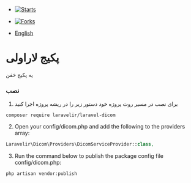 - [![Starts](https://img.shields.io/github/stars/laravelir/laravel-dicom?style=flat&logo=github)](https://github.com/laravelir/laravel-dicom/forks)
- [![Forks](https://img.shields.io/github/forks/laravelir/laravel-dicom?style=flat&logo=github)](https://github.com/laravelir/laravel-dicom/stargazers)

- [English](README-en.md)

# پکیج لاراولی

یه پکیج خفن

### نصب

1.  برای نصب در مسیر روت پروژه خود دستور زیر را در ریشه پروژه اجرا کنید

```
composer require laravelir/laravel-dicom
```

2. Open your config/dicom.php and add the following to the providers array:

```php
Laravelir\Dicom\Providers\DicomServiceProvider::class,
```

3. Run the command below to publish the package config file config/dicom.php:

```
php artisan vendor:publish
```

